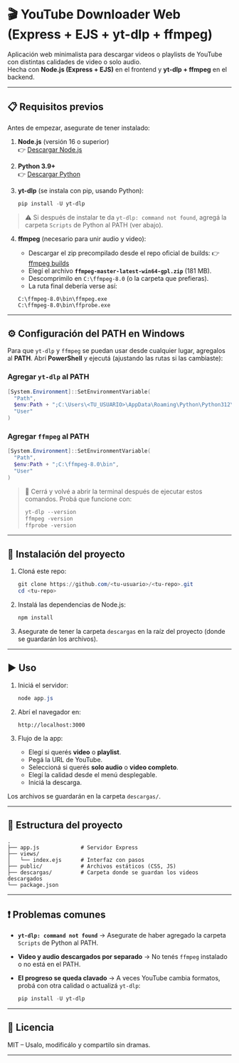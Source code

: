 # 🎬 YouTube Downloader Web (Express + EJS + yt-dlp + ffmpeg)

Aplicación web minimalista para descargar videos o playlists de YouTube con distintas calidades de video o solo audio.  
Hecha con **Node.js (Express + EJS)** en el frontend y **yt-dlp + ffmpeg** en el backend.

---

## 📋 Requisitos previos

Antes de empezar, asegurate de tener instalado:

1. **Node.js** (versión 16 o superior)  
   👉 [Descargar Node.js](https://nodejs.org/)

2. **Python 3.9+**  
   👉 [Descargar Python](https://www.python.org/downloads/)

3. **yt-dlp** (se instala con pip, usando Python):
      ```powershell
      pip install -U yt-dlp
      ```

>⚠️ Si después de instalar te da `yt-dlp: command not found`, agregá la carpeta `Scripts` de Python al PATH (ver abajo).

4. **ffmpeg** (necesario para unir audio y video):

   * Descargar el zip precompilado desde el repo oficial de builds:
     👉 [ffmpeg builds](https://github.com/yt-dlp/FFmpeg-Builds/releases)
   * Elegí el archivo **`ffmpeg-master-latest-win64-gpl.zip`** (181 MB).
   * Descomprimilo en `C:\ffmpeg-8.0` (o la carpeta que prefieras).
   * La ruta final debería verse así:
   

   ```
   C:\ffmpeg-8.0\bin\ffmpeg.exe
   C:\ffmpeg-8.0\bin\ffprobe.exe
   ```

---

## ⚙️ Configuración del PATH en Windows

Para que `yt-dlp` y `ffmpeg` se puedan usar desde cualquier lugar, agregalos al **PATH**.
Abrí **PowerShell** y ejecutá (ajustando las rutas si las cambiaste):

### Agregar `yt-dlp` al PATH

```powershell
[System.Environment]::SetEnvironmentVariable(
  "Path",
  $env:Path + ";C:\Users\<TU_USUARIO>\AppData\Roaming\Python\Python312\Scripts",
  "User"
)
```

### Agregar `ffmpeg` al PATH

```powershell
[System.Environment]::SetEnvironmentVariable(
  "Path",
  $env:Path + ";C:\ffmpeg-8.0\bin",
  "User"
)
```

> 🔄 Cerrá y volvé a abrir la terminal después de ejecutar estos comandos.
> Probá que funcione con:
>
> ```powershell
> yt-dlp --version
> ffmpeg -version
> ffprobe -version
> ```

---

## 🚀 Instalación del proyecto

1. Cloná este repo:

   ```powershell
   git clone https://github.com/<tu-usuario>/<tu-repo>.git
   cd <tu-repo>
   ```

2. Instalá las dependencias de Node.js:

   ```powershell
   npm install
   ```

3. Asegurate de tener la carpeta `descargas` en la raíz del proyecto (donde se guardarán los archivos).

---

## ▶️ Uso

1. Iniciá el servidor:

   ```powershell
   node app.js
   ```

2. Abrí el navegador en:

   ```
   http://localhost:3000
   ```

3. Flujo de la app:

   * Elegí si querés **video** o **playlist**.
   * Pegá la URL de YouTube.
   * Seleccioná si querés **solo audio** o **video completo**.
   * Elegí la calidad desde el menú desplegable.
   * Iniciá la descarga.

Los archivos se guardarán en la carpeta `descargas/`.

---

## 📂 Estructura del proyecto

```
.
├── app.js             # Servidor Express
├── views/
│   └── index.ejs      # Interfaz con pasos
├── public/            # Archivos estáticos (CSS, JS)
├── descargas/         # Carpeta donde se guardan los videos descargados
└── package.json
```

---

## ❗ Problemas comunes

* **`yt-dlp: command not found`**
  → Asegurate de haber agregado la carpeta `Scripts` de Python al PATH.

* **Video y audio descargados por separado**
  → No tenés `ffmpeg` instalado o no está en el PATH.

* **El progreso se queda clavado**
  → A veces YouTube cambia formatos, probá con otra calidad o actualizá `yt-dlp`:

  ```powershell
  pip install -U yt-dlp
  ```

---

## 📜 Licencia

MIT – Usalo, modificálo y compartilo sin dramas.

---